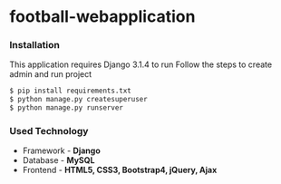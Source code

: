 # football-webapplication


### Installation

This application requires Django 3.1.4 to run
Follow the steps to create admin and run project

```sh
$ pip install requirements.txt
$ python manage.py createsuperuser
$ python manage.py runserver
```

### Used Technology

 - Framework - **Django**
 - Database - **MySQL**
 - Frontend - **HTML5, CSS3, Bootstrap4, jQuery, Ajax**

